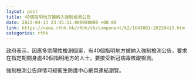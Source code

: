 ```yaml
---
layout: post
title: 40個指明地方被納入強制檢測公告
date: 2022-04-13 23:45:51.000000000 +08:00
link: https://news.rthk.hk/rthk/ch/component/k2/1643881-20220413.htm
categories: rthk
---
```


政府表示，因應多宗陽性檢測個案，有40個指明地方被納入強制檢測公告，要求在指定期間身處40個指明地方的人士，要接受新冠病毒核酸檢測。

強制檢測公告詳情可經衞生防護中心網頁連結瀏覽。
